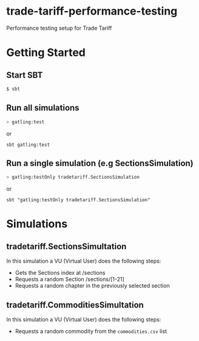 # trade-tariff-performance-testing
Performance testing setup for Trade Tariff 

# Getting Started

Start SBT
---------
```bash
$ sbt
```

Run all simulations
-------------------

```bash
> gatling:test
```
or 
```
sbt gatling:test
```

Run a single simulation (e.g SectionsSimulation)
-----------------------

```bash
> gatling:testOnly tradetariff.SectionsSimulation
```
or 
```
sbt "gatling:testOnly tradetariff.SectionsSimulation"
```




# Simulations

## tradetariff.SectionsSimultation

In this simulation a VU (Virtual User) does the following steps:
- Gets the Sections index at /sections
- Requests a random Section /sections/[1-21]
- Requests a random chapter in the previously selected section


## tradetariff.CommoditiesSimultation

In this simulation a VU (Virtual User) does the following steps:
- Requests a random commodity from the `commodities.csv` list
